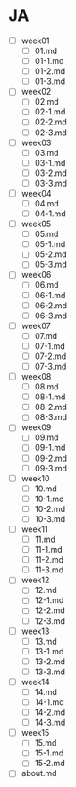 # JA
- [ ] week01
    - [ ] 01.md
    - [ ] 01-1.md
    - [ ] 01-2.md
    - [ ] 01-3.md
- [ ] week02
    - [ ] 02.md
    - [ ] 02-1.md
    - [ ] 02-2.md
    - [ ] 02-3.md
- [ ] week03
    - [ ] 03.md
    - [ ] 03-1.md
    - [ ] 03-2.md
    - [ ] 03-3.md
- [ ] week04
    - [ ] 04.md
    - [ ] 04-1.md
- [ ] week05
    - [ ] 05.md
    - [ ] 05-1.md
    - [ ] 05-2.md
    - [ ] 05-3.md
- [ ] week06
    - [ ] 06.md
    - [ ] 06-1.md
    - [ ] 06-2.md
    - [ ] 06-3.md
- [ ] week07
    - [ ] 07.md
    - [ ] 07-1.md
    - [ ] 07-2.md
    - [ ] 07-3.md
- [ ] week08
    - [ ] 08.md
    - [ ] 08-1.md
    - [ ] 08-2.md
    - [ ] 08-3.md
- [ ] week09
    - [ ] 09.md
    - [ ] 09-1.md
    - [ ] 09-2.md
    - [ ] 09-3.md
- [ ] week10
    - [ ] 10.md
    - [ ] 10-1.md
    - [ ] 10-2.md
    - [ ] 10-3.md
- [ ] week11
    - [ ] 11.md
    - [ ] 11-1.md
    - [ ] 11-2.md
    - [ ] 11-3.md
- [ ] week12
    - [ ] 12.md
    - [ ] 12-1.md
    - [ ] 12-2.md
    - [ ] 12-3.md
- [ ] week13
    - [ ] 13.md
    - [ ] 13-1.md
    - [ ] 13-2.md
    - [ ] 13-3.md
- [ ] week14
    - [ ] 14.md
    - [ ] 14-1.md
    - [ ] 14-2.md
    - [ ] 14-3.md
- [ ] week15
    - [ ] 15.md
    - [ ] 15-1.md
    - [ ] 15-2.md
- [ ] about.md
